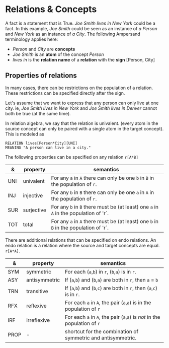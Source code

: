 # Relations & Concepts

A fact is a statement that is True. *Joe Smith lives in New York* could be a fact. In this example, *Joe Smith* could be seen as an instance of *a Person* and *New York* as an instance of *a City*. The following Ampersand terminology applies here:
* *Person* and *City* are **concepts**
* *Joe Smith* is an **atom** of the concept *Person*
* *lives in* is the **relation name** of a **relation** with the **sign** [Person, City] 

## Properties of relations
In many cases, there can be restrictions on the population of a relation. These restrictions can be specified directly after the sign.

Let's assume that we want to express that any person can only live at one city. ie, *Joe Smith lives in New York* and *Joe Smith lives in Denver* cannot both be true (at the same time). 

In relation algebra, we say that the relation is univalent. (every atom in the source concept can only be paired with a single atom in the target concept). This is modeled as

    RELATION lives[Person*City][UNI]
    MEANING "A person can live in a city."

The following properties can be specified on any relation `r[A*B]`

| & | property | semantics |
| -- | -- | -- |
| UNI | univalent | For any `a` in `A` there can only be one `b` in `B` in the population of `r`. | 
| INJ | injective | For any `b` in `B` there can only be one `a` in `A` in the population of `r`. | 
| SUR | surjective | For any `b` in `B` there must be (at least) one `a` in `A` in the population of 'r`. | 
| TOT | total | For any `a` in `A` there must be (at least) one `b` in `B` in the population of 'r`. | 

There are additional relations that can be specified on endo relations. An endo relation is a relation where the source and target concepts are equal. `r[A*A]`.

| & | property | semantics |
| -- | -- | -- |
| SYM | symmetric | For each (`a`,`b`) in `r`, (`b`,`a`) is in `r`.| 
| ASY | antisymmetric | If (`a`,`b`) and (`b`,`a`) are both in `r`, then `a` = `b` | 
| TRN | transitive | If (`a`,`b`) and (`b`,`c`) are both in `r`, then (`a`,`c`) is in `r`. | 
| RFX | reflexive | For each `a` in `A`, the pair (`a`,`a`) is in the population of `r`  | 
| IRF | irreflexive | For each `a` in `A`, the pair (`a`,`a`) is *not* in the population of `r` | 
| PROP | - | shortcut for the combination of symmetric and antisymmetric.| 
